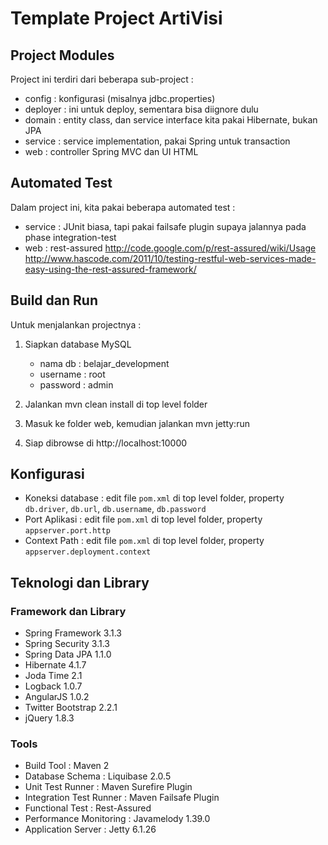 # Template Project ArtiVisi #

## Project Modules ##

Project ini terdiri dari beberapa sub-project : 
* config : konfigurasi (misalnya jdbc.properties)
* deployer : ini untuk deploy, sementara bisa diignore dulu
* domain : entity class, dan service interface kita pakai Hibernate, bukan JPA
* service : service implementation, pakai Spring untuk transaction
* web : controller Spring MVC dan UI HTML


## Automated Test ##

Dalam project ini, kita pakai beberapa automated test : 
* service : JUnit biasa, tapi pakai failsafe plugin supaya jalannya pada phase integration-test
* web : rest-assured
  http://code.google.com/p/rest-assured/wiki/Usage 
  http://www.hascode.com/2011/10/testing-restful-web-services-made-easy-using-the-rest-assured-framework/ 

## Build dan Run ##

Untuk menjalankan projectnya : 

1. Siapkan database MySQL
   * nama db : belajar_development 
   * username : root 
   * password : admin 

2. Jalankan mvn clean install di top level folder
3. Masuk ke folder web, kemudian jalankan mvn jetty:run
4. Siap dibrowse di http://localhost:10000

## Konfigurasi ##

* Koneksi database : edit file `pom.xml` di top level folder, property `db.driver`, `db.url`, `db.username`, `db.password`
* Port Aplikasi : edit file `pom.xml` di top level folder, property `appserver.port.http`
* Context Path : edit file `pom.xml` di top level folder, property `appserver.deployment.context`

## Teknologi dan Library ##

### Framework dan Library ###

* Spring Framework 3.1.3
* Spring Security 3.1.3
* Spring Data JPA 1.1.0
* Hibernate 4.1.7
* Joda Time 2.1
* Logback 1.0.7
* AngularJS 1.0.2
* Twitter Bootstrap 2.2.1
* jQuery 1.8.3

### Tools ###

* Build Tool : Maven 2
* Database Schema : Liquibase 2.0.5
* Unit Test Runner : Maven Surefire Plugin
* Integration Test Runner : Maven Failsafe Plugin
* Functional Test : Rest-Assured
* Performance Monitoring : Javamelody 1.39.0
* Application Server : Jetty 6.1.26